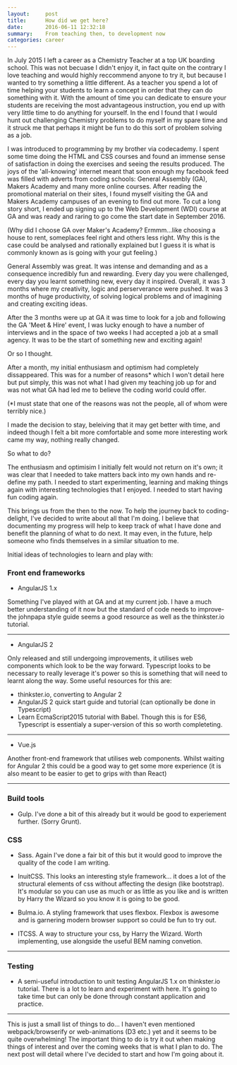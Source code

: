 ```yaml
---
layout:     post
title:      How did we get here?
date:       2016-06-11 12:32:18
summary:    From teaching then, to development now
categories: career
---
```


In July 2015 I left a career as a Chemistry Teacher at a top UK boarding school. This was not becuase I didn't enjoy it, in fact quite on the contrary I love teaching and would highly reccommend anyone to try it, but because I wanted to try something a little different.
As a teacher you spend a lot of time helping your students to learn a concept in order that they can do something with it. With the amount of time you can dedicate to ensure your students are receiving the most advantageous instruction, you end up with very little time to do anything for yourself.
In the end I found that I would hunt out challenging Chemistry problems to do myself in my spare time and it struck me that perhaps it might be fun to do this sort of problem solving as a job.

I was introduced to programming by my brother via codecademy. I spent some time doing the HTML and CSS courses and found an immense sense of satisfaction in doing the exercises and seeing the results produced. The joys of the 'all-knowing' internet meant that soon enough my facebook feed was filled with adverts from coding schools: General Assembly (GA), Makers Academy and many more online courses. After reading the promotional material on their sites, I found myself visiting the GA and Makers Academy campuses of an evening to find out more.
To cut a long story short, I ended up signing up to the Web Development (WDI) course at GA and was ready and raring to go come the start date in September 2016.

(Why did I choose GA over Maker's Academy? Ermmm...like choosing a house to rent, someplaces feel right and others less right. Why this is the case could be analysed and rationally explained but I guess it is what is commonly known as is going with your gut feeling.)

General Assembly was great. It was intense and demanding and as a consequence incredibly fun and rewarding. Every day you were challenged, every day you learnt something new, every day it inspired. Overall, it was 3 months where my creativity, logic and perserverance were pushed. It was 3 months of huge productivity, of solving logical problems and of imagining and creating exciting ideas.

After the 3 months were up at GA it was time to look for a job and following the GA 'Meet & Hire' event, I was lucky enough to have a number of interviews and in the space of two weeks I had accepted a job at a small agency. It was to be the start of something new and exciting again!

Or so I thought.

After a month, my initial enthusiasm and optimism had completely dissappeared. This was for a number of reasons* which I won't detail here but put simply, this was not what I had given my teaching job up for and was not what GA had led me to believe the coding world could offer.

(*I must state that one of the reasons was not the people, all of whom were terribly nice.)

I made the decision to stay, beleiving that it may get better with time, and indeed though I felt a bit more comfortable and some more interesting work came my way, nothing really changed. 

So what to do?

The enthusiasm and optimisim I initially felt would not return on it's own; it was clear that I needed to take matters back into my own hands and re-define my path. I needed to start experimenting, learning and making things again with interesting technologies that I enjoyed. I needed to start having fun coding again.

This brings us from the then to the now. To help the journey back to coding-delight, I've decided to write about all that I'm doing. I believe that documenting my progress will help to keep track of what I have done and benefit the planning of what to do next. It may even, in the future, help someone who finds themselves in a similar situation to me.

Initial ideas of technologies to learn and play with:

### Front end frameworks

- AngularJS 1.x

Something I've played with at GA and at my current job. I have a much better understanding of it now but the standard of code needs to improve- the johnpapa style guide seems a good resource as well as the thinkster.io tutorial.

---
- AngularJS 2

Only released and still undergoing improvements, it utilises web components which look to be the way forward. Typescript looks to be necessary to really leverage it's power so this is something that will need to learnt along the way. Some useful resources for this are:

- thinkster.io, converting to Angular 2
- AngularJS 2 quick start guide and tutorial (can optionally be done in Typescript)
- Learn EcmaScript2015 tutorial with Babel. Though this is for ES6, Typescript is essentialy a super-version of this so worth completeting.

---

- Vue.js

Another front-end framework that utilises web components. Whilst waiting for Angular 2 this could be a good way to get some more experience (it is also meant to be  easier to get to grips with than React) 

---

### Build tools

- Gulp. I've done a bit of this already but it would be good to experiement further. (Sorry Grunt).

### CSS

- Sass. Again I've done a fair bit of this but it would good to improve the quality of the code I am writing.

- InuitCSS. This looks an interesting style framework... it does a lot of the structural elements of css without affecting the design (like bootstrap). It's modular so you can use as much or as little as you like and is written by Harry the Wizard so you know it is going to be good.

- Bulma.io. A styling framework that uses flexbox. Flexbox is awesome and is garnering modern browser support so could be fun to try out.

- ITCSS. A way to structure your css, by Harry the Wizard. Worth implementing, use alongside the useful BEM naming convetion.

---

### Testing

- A semi-useful introduction to unit testing AngularJS 1.x on thinkster.io tutorial. There is a lot to learn and experiment with here. It's going to take time but can only be done through constant application and practice.

---

This is just a small list of things to do... I haven't even mentioned webpack/browserify or web-animations (D3 etc.) yet and it seems to be quite overwhelming! The important thing to do is try it out when making things of interest and over the coming weeks that is what I plan to do. The next post will detail where I've decided to start and how I'm going about it.


	